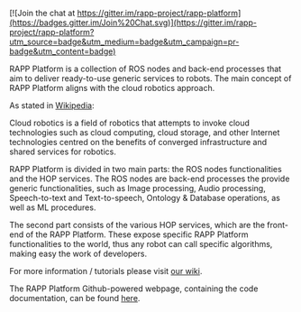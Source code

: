 [![Join the chat at https://gitter.im/rapp-project/rapp-platform](https://badges.gitter.im/Join%20Chat.svg)](https://gitter.im/rapp-project/rapp-platform?utm_source=badge&utm_medium=badge&utm_campaign=pr-badge&utm_content=badge)

RAPP Platform is a collection of ROS nodes and back-end processes that aim to deliver ready-to-use generic services to robots. The main concept of RAPP Platform aligns with the cloud robotics approach.

As stated in [Wikipedia](https://en.wikipedia.org/wiki/Cloud_robotics):

>
Cloud robotics is a field of robotics that attempts to invoke cloud technologies such as cloud computing, cloud storage, and other Internet technologies centred on the benefits of converged infrastructure and shared services for robotics.
>

RAPP Platform is divided in two main parts: the ROS nodes functionalities and the HOP services. The ROS nodes are back-end processes the provide generic functionalities, such as Image processing, Audio processing, Speech-to-text and Text-to-speech, Ontology & Database operations, as well as ML procedures.

The second part consists of the various HOP services, which are the front-end of the RAPP Platform. These expose specific RAPP Platform functionalities to the world, thus any robot can call specific algorithms, making easy the work of developers.

For more information / tutorials please visit [our wiki](https://github.com/rapp-project/rapp-platform/wiki).

The RAPP Platform Github-powered webpage, containing the code documentation, can be found [here](http://rapp-project.github.io/rapp-platform/).
